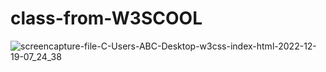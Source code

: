 # class-from-W3SCOOL

![screencapture-file-C-Users-ABC-Desktop-w3css-index-html-2022-12-19-07_24_38](https://user-images.githubusercontent.com/119997675/208460200-e4294ba9-c483-4645-9f83-90e9b136eacf.png)

